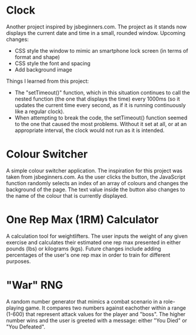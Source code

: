 # Clock 

Another project inspired by jsbeginners.com. The project as it stands now displays the current date and time in a small, rounded window. 
Upcoming changes: 
  - CSS style the window to mimic an smartphone lock screen (in terms of format and shape)
  - CSS style the font and spacing
  - Add background image

Things I learned from this project:
  - The "setTimeout()" function, which in this situation continues to call the nested function (the one that displays the time) every       1000ms (so it updates the current time every second, as if it is running continuously like a regular clock). 
  - When attempting to break the code, the setTimeout() function seemed to the one that caused the most problems. Without it set at all,     or at an appropriate interval, the clock would not run as it is intended. 

# Colour Switcher

A simple colour switcher application. The inspiration for this project was taken from jsbeginners.com. As the user clicks the button, the JavaScript function randomly selects an index of an array of colours and changes the background of the page. The text value inside the button also changes to the name of the colour that is currently displayed.

# One Rep Max (1RM) Calculator 

A calculation tool for weightlifters. The user inputs the weight of any given exercise and calculates their estimated one rep max presented in either pounds (lbs) or kilograms (kgs). Future changes include adding percentages of the user's one rep max in order to train for different purposes. 

# "War" RNG

A random number generator that mimics a combat scenario in a role-playing game. It compares two numbers against eachother within a range (1-600) that represent attack values for the player and "boss". The higher number wins and the user is greeted with a message: either "You Died" or "You Defeated".
